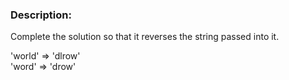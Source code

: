 ### Description:
Complete the solution so that it reverses the string passed into it.

'world'  =>  'dlrow' <br>
'word'   =>  'drow'